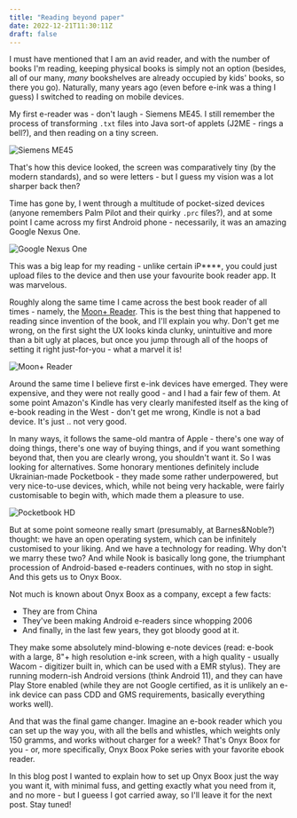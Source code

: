 ```yaml
---
title: "Reading beyond paper"
date: 2022-12-21T11:30:11Z
draft: false
---
```


I must have mentioned that I am an avid reader, and with the number of books I'm
reading, keeping physical books is simply not an option (besides, all of our
many, _many_ bookshelves are already occupied by kids' books, so there you go).
Naturally, many years ago (even before e-ink was a thing I guess) I switched to
reading on mobile devices.

My first e-reader was - don't laugh - Siemens ME45. I still remember the process
of transforming `.txt` files into Java sort-of applets (J2ME - rings a bell?),
and then reading on a tiny screen.


![Siemens ME45](/static/reading/siemens.png)

That's how this device looked, the screen was comparatively tiny (by the modern
standards), and so were letters - but I guess my vision was a lot sharper back
then?

Time has gone by, I went through a multitude of pocket-sized devices (anyone
remembers Palm Pilot and their quirky `.prc` files?), and at some point I came
across my first Android phone - necessarily, it was an amazing Google Nexus One.

![Google Nexus One](/static/reading/n1.png)

This was a big leap for my reading - unlike certain iP****, you could just
upload files to the device and then use your favourite book reader app. It was
marvelous. 

Roughly along the same time I came across the best book reader of all times -
namely, the [Moon+ Reader](https://www.moondownload.com/). This is the best
thing that happened to reading since invention of the book, and I'll explain you
why. Don't get me wrong, on the first sight the UX looks kinda clunky,
unintuitive and more than a bit ugly at places, but once you jump through all of
the hoops of setting it right just-for-you - what a marvel it is!

![Moon+ Reader](/static/reading/moon-reader.png)

Around the same time I believe first e-ink devices have emerged. They were
expensive, and they were not really good - and I had a fair few of them. At some
point Amazon's Kindle has very clearly manifested itself as the king of e-book
reading in the West - don't get me wrong, Kindle is not a bad device. It's just
.. not very good. 

In many ways, it follows the same-old mantra of Apple -
there's one way of doing things, there's one way of buying things, and if
you want something beyond that, then you are clearly wrong, you shouldn't want
it. So I was looking for alternatives. Some honorary mentiones definitely
include Ukrainian-made Pocketbook - they made some rather underpowered, but very
nice-to-use devices, which, while not being very hackable, were fairly
customisable to begin with, which made them a pleasure to use.

![Pocketbook HD](/static/reading/pocketbook.png)


But at some point someone really smart (presumably, at Barnes&Noble?) thought:
we have an open operating system, which can be infinitely customised to your
liking. And we have a technology for reading. Why don't we marry these two? And
while Nook is basically long gone, the triumphant procession of Android-based
e-readers continues, with no stop in sight. And this gets us to Onyx Boox.

Not much is known about Onyx Boox as a company, except a few facts:

* They are from China
* They've been making Android e-readers since whopping 2006
* And finally, in the last few years, they got bloody good at it.

They make some absolutely mind-blowing e-note devices (read: e-book with a
large, 8"+ high resolution e-ink screen, with a high quality - usually Wacom -
digitizer built in, which can be used with a EMR stylus). They are running
modern-ish Android versions (think Android 11), and they can have Play Store
enabled (while they are not Google certified, as it is unlikely an e-ink device
can pass CDD and GMS requirements, basically everything works well).

And that was the final game changer. Imagine an e-book reader which you can set
up the way you, with all the bells and whistles, which weights only 150 gramms,
and works without charger for a week? That's Onyx Boox for you - or, more
specifically, Onyx Boox Poke series with your favorite ebook reader.

In this blog post I wanted to explain how to set up Onyx Boox just the way you
want it, with minimal fuss, and getting exactly what you need from it, and no
more - but I gueess I got carried away, so I'll leave it for the next post. Stay tuned!
